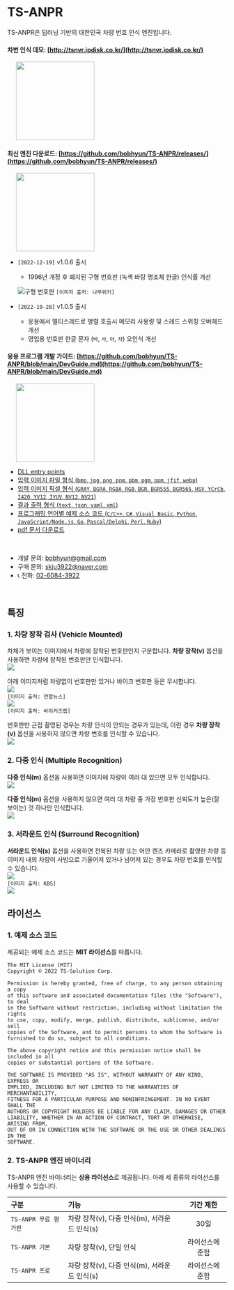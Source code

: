 TS-ANPR
===

TS-ANPR은 딥러닝 기반의 대한민국 차량 번호 인식 엔진입니다.
#### 차번 인식 데모: [http://tsnvr.ipdisk.co.kr/](http://tsnvr.ipdisk.co.kr/) 
<img style="margin-left:20px" src="img/demo.png" width="180" />

#### 최신 엔진 다운로드: [https://github.com/bobhyun/TS-ANPR/releases/](https://github.com/bobhyun/TS-ANPR/releases/)
<img style="margin-left:20px" src="img/releases.png" width="180" />

  - `[2022-12-19]` v1.0.6 출시
    - 1996년 개정 후 폐지된 구형 번호판 (녹색 바탕 명조체 한글) 인식률 개선
     
     ![구형 번호판](https://file.namu.moe/file/8bc9e381797334eb33da66e3ba501be1ad5c3c044c21c39367dcb1e762010283710d7dbcc810d0b56495c3b5e55133837c61b6089d641e0c33286ddc98261995)
     `[이미지 출처: 나무위키]`
  - `[2022-10-28]` v1.0.5 출시
    - 응용에서 멀티스레드로 병렬 호출시 메모리 사용량 및 스레드 스위칭 오버헤드 개선 
    - 영업용 번호판 한글 문자 (`바`, `사`, `아`, `자`) 오인식 개선
#### 응용 프로그램 개발 가이드: [https://github.com/bobhyun/TS-ANPR/blob/main/DevGuide.md](https://github.com/bobhyun/TS-ANPR/blob/main/DevGuide.md) 
<img style="margin-left:20px" src="img/dev-guide.png" width="180" />

- [DLL entry points](https://github.com/bobhyun/TS-ANPR/blob/main/DevGuide.md#1-dll-entry-points)
- [입력 이미지 파일 형식 (`bmp`, `jpg`, `png`, `pnm`, `pbm`, `pgm`, `ppm`, `jfif`, `webp`)](https://github.com/bobhyun/TS-ANPR/blob/main/DevGuide.md#12-anpr_read_file)
- [입력 이미지 픽셀 형식 (`GRAY`, `BGRA`, `RGBA`, `RGB`, `BGR`, `BGR555`, `BGR565`, `HSV`, `YCrCb`, `I420`, `YV12`, `IYUV`, `NV12`, `NV21`)](https://github.com/bobhyun/TS-ANPR/blob/main/DevGuide.md#13-anpr_read_pixels)
- [결과 출력 형식 (`text`, `json`, `yaml`, `xml`)](https://github.com/bobhyun/TS-ANPR/blob/main/DevGuide.md#2-output-format)
- [프로그래밍 언어별 예제 소스 코드 (`C/C++`, `C#`, `Visual Basic`, `Python`, `JavaScript/Node.js`, `Go`, `Pascal/Delphi`, `Perl`, `Ruby`)](https://github.com/bobhyun/TS-ANPR/blob/main/DevGuide.md#4-%EC%98%88%EC%A0%9C)
- [pdf 문서 다운로드](https://github.com/bobhyun/TS-ANPR/raw/main/TS-ANPR-Manual.pdf)


<br/>

- 개발 문의: bobhyun@gmail.com
- 구매 문의: skju3922@naver.com 
- 📞 전화: <a href="tel:02-6084-3922">02-6084-3922</a>
  
<br/>


## 특징

### 1. 차량 장착 검사 (Vehicle Mounted)
차체가 보이는 이미지에서 차량에 장착된 번호판인지 구분합니다.
**차량 장착(v)** 옵션을 사용하면 차량에 장착된 번호판만 인식합니다.
<br/>![](img/mounted1.jpg)

아래 이미지처럼 차량없이 번호판만 있거나 바이크 번호판 등은 무시합니다.
<br/>![](img/mounted2.jpg)
<br/>`[이미지 출처: 연합뉴스]`
<br/>![](img/mounted2-1.jpg)
<br/>`[이미지 출처: 바이커즈랩]`

번호판만 근접 촬영된 경우는 차량 인식이 안되는 경우가 있는데, 이런 경우 **차량 장착(v)** 옵션을 사용하지 않으면 차량 번호를 인식할 수 있습니다.
<br/>![](img/mounted3.jpg)


### 2. 다중 인식 (Multiple Recognition)
**다중 인식(m)** 옵션을 사용하면 이미지에 차량이 여러 대 있으면 모두 인식합니다.
<br/>![](img/multiple1.jpg)

**다중 인식(m)** 옵션을 사용하지 않으면 여러 대 차량 중 가장 번호판 신뢰도가 높은(잘 보이는) 것 하나만 인식합니다.
<br/>![](img/multiple2.jpg)


### 3. 서라운드 인식 (Surround Recognition)
**서라운드 인식(s)** 옵션을 사용하면 전복된 차량 또는 어안 렌즈 카메라로 촬영한 차량 등 이미지 내의 차량이 사방으로 기울어져 있거나 넘어져 있는 경우도 차량 번호를 인식할 수 있습니다.
<br/>![](img/surround1.jpg)
<br/>`[이미지 출처: KBS]`
<br/>![](img/surround2.jpg)

## 라이선스

### 1. 예제 소스 코드
제공되는 예제 소스 코드는 **MIT 라이선스**를 따릅니다.

```
The MIT License (MIT)
Copyright © 2022 TS-Solution Corp.

Permission is hereby granted, free of charge, to any person obtaining a copy
of this software and associated documentation files (the "Software"), to deal
in the Software without restriction, including without limitation the rights
to use, copy, modify, merge, publish, distribute, sublicense, and/or sell
copies of the Software, and to permit persons to whom the Software is
furnished to do so, subject to all conditions.

The above copyright notice and this permission notice shall be included in all
copies or substantial portions of the Software.

THE SOFTWARE IS PROVIDED "AS IS", WITHOUT WARRANTY OF ANY KIND, EXPRESS OR
IMPLIED, INCLUDING BUT NOT LIMITED TO THE WARRANTIES OF MERCHANTABILITY,
FITNESS FOR A PARTICULAR PURPOSE AND NONINFRINGEMENT. IN NO EVENT SHALL THE
AUTHORS OR COPYRIGHT HOLDERS BE LIABLE FOR ANY CLAIM, DAMAGES OR OTHER
LIABILITY, WHETHER IN AN ACTION OF CONTRACT, TORT OR OTHERWISE, ARISING FROM,
OUT OF OR IN CONNECTION WITH THE SOFTWARE OR THE USE OR OTHER DEALINGS IN THE
SOFTWARE.
```

### 2. TS-ANPR 엔진 바이너리
TS-ANPR 엔진 바이너리는 **상용 라이선스**로 제공됩니다.
아래 세 종류의 라이선스를 사용할 수 있습니다.

|         구분         |  기능                                       | 기간 제한  |
|:---------------------|:-------------------------------------------|:----------:|
| `TS-ANPR 무료 평가판` | 차량 장착(v), 다중 인식(m), 서라운드 인식(s)  | 30일      |
| `TS-ANPR 기본`       | 차량 장착(v), 단일 인식                      | 라이선스에 준함     |
| `TS-ANPR 프로`       | 차량 장착(v), 다중 인식(m), 서라운드 인식(s)  | 라이선스에 준함     |

